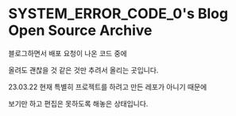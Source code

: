 # SYSTEM_ERROR_CODE_0's Blog Open Source Archive

블로그하면서 배포 요청이 나온 코드 중에

올려도 괜찮을 것 같은 것만 추려서 올리는 곳입니다.

23.03.22 현재 특별히 프로젝트를 하려고 만든 레포가 아니기 때문에

보기만 하고 편집은 못하도록 해놓은 상태입니다.
